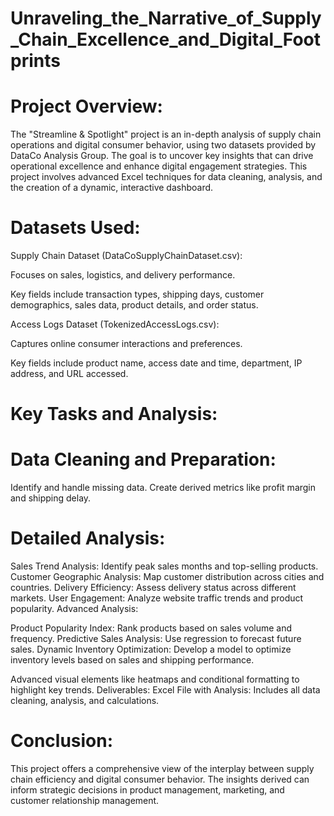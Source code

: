 # Unraveling_the_Narrative_of_Supply_Chain_Excellence_and_Digital_Footprints

# Project Overview:

The "Streamline & Spotlight" project is an in-depth analysis of supply chain operations and digital consumer behavior, using two datasets provided by DataCo Analysis Group. The goal is to uncover key insights that can drive operational excellence and enhance digital engagement strategies. This project involves advanced Excel techniques for data cleaning, analysis, and the creation of a dynamic, interactive dashboard.

# Datasets Used:

Supply Chain Dataset (DataCoSupplyChainDataset.csv):

Focuses on sales, logistics, and delivery performance.

Key fields include transaction types, shipping days, customer demographics, sales data, product details, and order status.

Access Logs Dataset (TokenizedAccessLogs.csv):

Captures online consumer interactions and preferences.

Key fields include product name, access date and time, department, IP address, and URL accessed.

# Key Tasks and Analysis:

# Data Cleaning and Preparation:

Identify and handle missing data.
Create derived metrics like profit margin and shipping delay.

# Detailed Analysis:

Sales Trend Analysis: Identify peak sales months and top-selling products.
Customer Geographic Analysis: Map customer distribution across cities and countries.
Delivery Efficiency: Assess delivery status across different markets.
User Engagement: Analyze website traffic trends and product popularity.
Advanced Analysis:

Product Popularity Index: Rank products based on sales volume and frequency.
Predictive Sales Analysis: Use regression to forecast future sales.
Dynamic Inventory Optimization: Develop a model to optimize inventory levels based on sales and shipping performance.

Advanced visual elements like heatmaps and conditional formatting to highlight key trends.
Deliverables:
Excel File with Analysis: Includes all data cleaning, analysis, and calculations.


# Conclusion:
This project offers a comprehensive view of the interplay between supply chain efficiency and digital consumer behavior. The insights derived can inform strategic decisions in product management, marketing, and customer relationship management.
